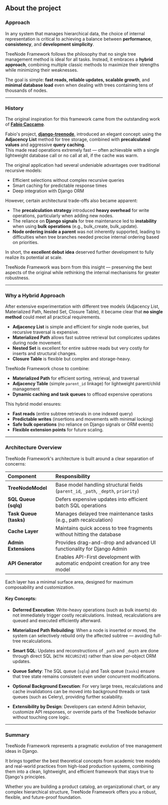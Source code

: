 ## About the project
### Approach

In any system that manages hierarchical data, the choice of internal representation is critical to achieving a balance between **performance**, **consistency**, and **development simplicity**.

TreeNode Framework follows the philosophy that no single tree management method is ideal for all tasks. Instead, it embraces a **hybrid approach**, combining multiple classic methods to maximize their strengths while minimizing their weaknesses.

The goal is simple: **fast reads, reliable updates, scalable growth**, and **minimal database load** even when dealing with trees containing tens of thousands of nodes.

---

### History

The original inspiration for this framework came from the outstanding work of **[Fabio Caccamo](https://github.com/fabiocaccamo)**.

Fabio's project, **[django-treenode](https://github.com/fabiocaccamo/django-treenode)**, introduced an elegant concept: using the **Adjacency List** method for tree storage, combined with **precalculated values** and aggressive **query caching**.  
This made read operations extremely fast — often achievable with a single lightweight database call or no call at all, if the cache was warm.

The original application had several undeniable advantages over traditional recursive models:

- Efficient selections without complex recursive queries
- Smart caching for predictable response times
- Deep integration with Django ORM

However, certain architectural trade-offs also became apparent:

- The **precalculation strategy** introduced **heavy overhead** for write operations, particularly when adding new nodes.
- The reliance on **Django signals** for tree maintenance led to **instability** when using **bulk operations** (e.g., bulk_create, bulk_update).
- **Node ordering inside a parent** was not inherently supported, leading to difficulties when tree branches needed precise internal ordering based on priorities.

In short, the **excellent debut idea** deserved further development to fully realize its potential at scale.

TreeNode Framework was born from this insight — preserving the best aspects of the original while rethinking the internal mechanisms for greater robustness.

---

### Why a Hybrid Approach

After extensive experimentation with different tree models (Adjacency List, Materialized Path, Nested Set, Closure Table), it became clear that **no single method** could meet all practical requirements.

- **Adjacency List** is simple and efficient for single node queries, but recursive traversal is expensive.
- **Materialized Path** allows fast subtree retrieval but complicates updates during node movement.
- **Nested Set** is excellent for entire subtree reads but very costly for inserts and structural changes.
- **Closure Table** is flexible but complex and storage-heavy.

TreeNode Framework chose to combine:

- **Materialized Path** for efficient sorting, retrieval, and traversal
- **Adjacency Table** (simple `parent_id` linkage) for lightweight parent/child management
- **Dynamic caching and task queues** to offload expensive operations

This hybrid model ensures:

- **Fast reads** (entire subtree retrievals in one indexed query)
- **Predictable writes** (insertions and movements with minimal locking)
- **Safe bulk operations** (no reliance on Django signals or ORM events)
- **Flexible extension points** for future scaling.

---

### Architecture Overview

TreeNode Framework's architecture is built around a clear separation of concerns:

| Component        | Responsibility                           |
|:-----------------|:-----------------------------------------|
| **TreeNodeModel** | Base model handling structural fields (`parent_id`, `_path`, `_depth`, `priority`) |
| **SQL Queue (sqlq)** | Defers expensive updates into efficient batch SQL operations |
| **Task Queue (tasks)** | Manages delayed tree maintenance tasks (e.g., path recalculation) |
| **Cache Layer** | Maintains quick access to tree fragments without hitting the database |
| **Admin Extensions** | Provides drag-and-drop and advanced UI functionality for Django Admin |
| **API Generator** | Enables API-First development with automatic endpoint creation for any tree model |

Each layer has a minimal surface area, designed for maximum composability and customization.

#### Key Concepts:

- **Deferred Execution**:
  Write-heavy operations (such as bulk inserts) do not immediately trigger costly recalculations. Instead, recalculations are queued and executed efficiently afterward.

- **Materialized Path Rebuilding**:
  When a node is inserted or moved, the system can selectively rebuild only the affected subtree — avoiding full-tree recalculations.

- **Smart SQL**:
  Updates and reconstructions of `_path` and `_depth` are done through direct SQL (`WITH RECURSIVE`) rather than slow per-object ORM updates.

- **Queue Safety**:
  The SQL queue (`sqlq`) and Task queue (`tasks`) ensure that tree state remains consistent even under concurrent modifications.

- **Optional Background Execution**:
  For very large trees, recalculations and cache invalidations can be moved into background threads or task queues (such as Celery), providing further scalability.

- **Extensibility by Design**:
  Developers can extend Admin behavior, customize API responses, or override parts of the TreeNode behavior without touching core logic.

---

### Summary

TreeNode Framework represents a pragmatic evolution of tree management ideas in Django.

It brings together the best theoretical concepts from academic tree models and real-world practices from high-load production systems, combining them into a clean, lightweight, and efficient framework that stays true to Django's principles.

Whether you are building a product catalog, an organizational chart, or any complex hierarchical structure, TreeNode Framework offers you a robust, flexible, and future-proof foundation.


